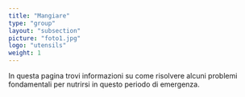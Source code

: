 ```yaml
---
title: "Mangiare"
type: "group"
layout: "subsection"
picture: "foto1.jpg"
logo: "utensils"
weight: 1
---
```


In questa pagina trovi informazioni su come risolvere alcuni problemi fondamentali per nutrirsi in questo periodo di emergenza.
